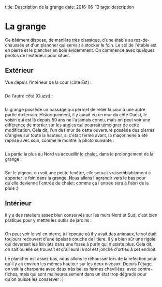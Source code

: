 title: Description de la grange
date: 2016-06-13
tags: description

# La grange

Ce bâtiment dispose, de manière très classique, d'une étable au rez-de-chaussée et d'un plancher qui servait à stocker le foin. Le sol de l'étable est en pierre et le plancher en bois évidemment. On commence avec quelques photos de l'extérieur pour situer.

## Extérieur

Vue depuis l'intérieur de la cour (côté Est) :

<img src="images/grange/grange_est.jpg" alt=""/>

De l'autre côté (Ouest) :

<img src="images/grange/grange_ouest.jpg" alt=""/>

la grange possède un passage qui permet de relier la cour à une autre partie du terrain. Historiquement, il y aurait eu un mur du côté Ouest, le voisin qui est là depuis 50 ans ne l'a jamais connu, mais on peut voir une différence de mortier sur les angles qui pourrait témoigner de cette modification. Cela dit, l'un des mur de cette ouverture possède des pierres d'angles sur toute la hauteur, si c'était fermé avant, la maçonnerie a été reprise avec soin, comme le montre la photo suivante :

<img src="images/grange/grange_passage.jpg" alt=""/>

La partie la plus au Nord va accueillir [le chalet]({category}chalet), dans le prolongement de la grange :

<img src="images/grange/grange_position_chalet.jpg" alt=""/>

Sur le pignon, on voit une petite fenêtre, elle servait vraisemblablement à apporter le foin dans la grange. Nous allons l'agrandir vers le bas pour qu'elle devienne l'entrée du chalet; comme ça l'entrée sera à l'abri de la pluie :)

## Intérieur

Il y a des rateliers assez bien conservés sur les murs Nord et Sud, c'est bien pratique pour y mettre les outils de jardins :

<img src="images/grange/grange_ratelier.jpg" alt=""/>

On peut voir le sol en pierre, à l'époque où il y avait des animaux, le sol était toujours recouvert d'une épaisse couche de litière. Il y a bien sûr une rigole qui deversait les lixiviats dans une fosse à purin qui n'existe plus. Cela dit, on sait où elle se trouvait et d'ailleurs le sol est jonché d'orties à cet endroit.

Le plancher est assez bas, nous allons le réhausser lors de la refection pour qu'il y ait environ les mêmes hauteur sur les deux niveaux. Depuis l'étage, on voit la charpente avec deux très belles fermes chevillées, avec contre-fiches, mais qui sont malheureusement dans un état trop dégradé pour qu'on puisse les conserver :(

<img src="images/grange/grange_fermes.jpg" alt=""/>
